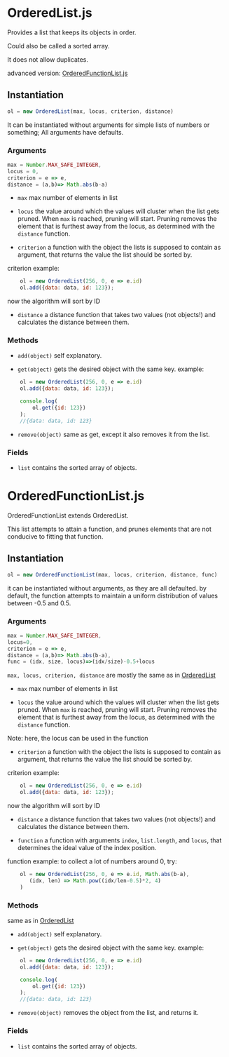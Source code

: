 # OrderedList.js

Provides a list that keeps its objects in order.

Could also be called a sorted array.

It does not allow duplicates.

advanced version: [OrderedFunctionList.js](#orderedfunctionListjs)

## Instantiation

```js
ol = new OrderedList(max, locus, criterion, distance)
```

It can be instantiated without arguments for simple lists of numbers or something;
All arguments have defaults.

### Arguments

```js
max = Number.MAX_SAFE_INTEGER,
locus = 0,
criterion = e => e,
distance = (a,b)=> Math.abs(b-a)
```


 * ```max``` max number of elements in list

 * ```locus``` the value around which the values will cluster when the list gets pruned. When ```max``` is reached, pruning will start. Pruning removes the element that is furthest away from the locus, as determined with the ```distance``` function.

 * ```criterion``` a function with the object the lists is supposed to contain as argument, that returns the value the list should be sorted by.

criterion example:
```js
    ol = new OrderedList(256, 0, e => e.id)
    ol.add({data: data, id: 123});
```
now the algorithm will sort by ID

 * ```distance``` a distance function that takes two values (not objects!) and calculates the distance between them.


### Methods

* ```add(object)``` self explanatory.

* ```get(object)``` gets the desired object with the same key. example:

```js
    ol = new OrderedList(256, 0, e => e.id)
    ol.add({data: data, id: 123});

    console.log(
        ol.get({id: 123})
    );
    //{data: data, id: 123}
```

 * ```remove(object)``` same as get, except it also removes it from the list.

### Fields

 * ```list``` contains the sorted array of objects.

# OrderedFunctionList.js

OrderedFunctionList extends OrderedList.

This list attempts to attain a function, and prunes elements that are not conducive to fitting that function.

## Instantiation

```js
ol = new OrderedFunctionList(max, locus, criterion, distance, func)
```

it can be instantiated without arguments, as they are all defaulted.
by default, the function attempts to maintain a uniform distribution of values between -0.5 and 0.5.

### Arguments

```js
max = Number.MAX_SAFE_INTEGER,
locus=0,
criterion = e => e,
distance = (a,b)=> Math.abs(b-a),
func = (idx, size, locus)=>(idx/size)-0.5+locus
```

```max, locus, criterion, distance``` are mostly the same as in [OrderedList](#arguments)

 * ```max``` max number of elements in list

 * ```locus``` the value around which the values will cluster when the list gets pruned. When ```max``` is reached, pruning will start. Pruning removes the element that is furthest away from the locus, as determined with the ```distance``` function.

Note: here, the locus can be used in the function

 * ```criterion``` a function with the object the lists is supposed to contain as argument, that returns the value the list should be sorted by.

criterion example:
```js
    ol = new OrderedList(256, 0, e => e.id)
    ol.add({data: data, id: 123});
```
now the algorithm will sort by ID

 * ```distance``` a distance function that takes two values (not objects!) and calculates the distance between them.

 * ```function``` a function with arguments ```index```, ```list.length```, and ```locus```, that determines the ideal value of the index position.

 function example: to collect a lot of numbers around 0, try:

 ```js
     ol = new OrderedList(256, 0, e => e.id, Math.abs(b-a),
        (idx, len) => Math.pow((idx/len-0.5)*2, 4)
     )
 ```

### Methods

same as in [OrderedList](#methods)

* ```add(object)``` self explanatory.

* ```get(object)``` gets the desired object with the same key. example:

```js
    ol = new OrderedList(256, 0, e => e.id)
    ol.add({data: data, id: 123});

    console.log(
        ol.get({id: 123})
    );
    //{data: data, id: 123}
```

 * ```remove(object)``` removes the object from the list, and returns it.

### Fields

  * ```list``` contains the sorted array of objects.
